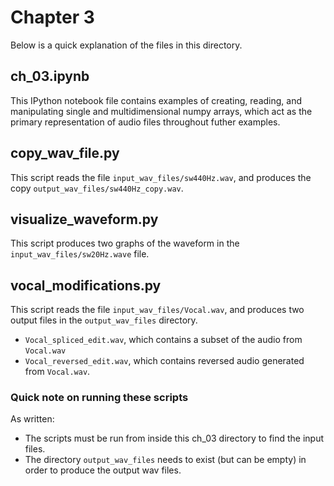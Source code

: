 # Chapter 3

Below is a quick explanation of the files in this directory.

## ch_03.ipynb

This IPython notebook file contains examples of creating, reading, and manipulating
single and multidimensional numpy arrays, which act as the primary representation
of audio files throughout futher examples.

## copy_wav_file.py

This script reads the file `input_wav_files/sw440Hz.wav`, and produces the
copy `output_wav_files/sw440Hz_copy.wav`.

## visualize_waveform.py

This script produces two graphs of the waveform in the `input_wav_files/sw20Hz.wave` file.

## vocal_modifications.py

This script reads the file `input_wav_files/Vocal.wav`, and produces two
output files in the `output_wav_files` directory.

- `Vocal_spliced_edit.wav`, which contains a subset of the audio from `Vocal.wav`
- `Vocal_reversed_edit.wav`, which contains reversed audio generated from `Vocal.wav`.

### Quick note on running these scripts

As written:
  
  - The scripts must be run from inside this ch_03 directory to find the input files.
  - The directory `output_wav_files` needs to exist (but can be empty) in order to produce
    the output wav files.

